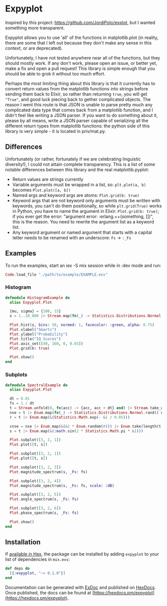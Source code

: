 # Expyplot

Inspired by this project:
https://github.com/JordiPolo/explot, but I wanted something more transparent.

Expyplot allows you to use 'all' of the functions in matplotlib.plot (in reality, there are some that I left out because they don't make any sense in this context, or
are deprecated).

Unfortunately, I have not tested anywhere near all of the functions, but they should mostly work. If any don't work, please open an issue, or better yet,
make a fix and open a pull request! This library is simple enough that you should be able to grok it without too much effort.

Perhaps the most limiting thing about this library is that it currently has to convert return values from the matplotlib functions into strings before
sending them back to Elixir, so rather than returning `true`, you will get `"True"`, and good luck piecing back to gether complicated objects. The reason I went this route
is that JSON is unable to parse pretty much any complicated data type that comes back from a matplotlib function, and I didn't feel like writing a JSON parser. If you
want to do something about it, please by all means, write a JSON parser capable of serializing all the different return types from matplotlib functions: the python
side of this library is very simple - it is located in priv/mat.py.

## Differences

Unfortunately (or rather, fortunately if we are celebrating linguistic diversity!), I could not attain complete transparency. This is a list of some notable differences
between this library and the real matplotlib.pyplot:

- Return values are strings currently
- Variable arguments must be wrapped in a list, so: `plt.plot(a, b)` becomes `Plot.plot([a, b])`
- Named args and keyword args are atoms: `Plot.grid(b: true)`
- Keyword args that are not keyword only arguments must be written with keywords, you can't do them positionally, so while `plt.grid(True)` works in Python,
  you have to name the argument in Elixir: `Plot.grid(b: true)`; if you ever get the error: "argument error: :erlang.++(something, [])", this is the reason. You need
  to rewrite the argument list as a keyword list.
- Any keyword argument or named argument that starts with a capital letter needs to be renamed with an underscore: `Fs` -> `:_Fs`

## Examples

To run the examples, start an iex -S mix session while in :dev mode and run:

```elixir
Code.load_file "./path/to/example/EXAMPLE.exs"
```

### Histogram

```elixir
defmodule HistogramExample do
  alias Expyplot.Plot

  {mu, sigma} = {100, 15}
  x = 1..10_000 |> Stream.map(fn(_) -> Statistics.Distributions.Normal.rand(mu, sigma) end) |> Enum.to_list

  Plot.hist(x, bins: 50, normed: 1, facecolor: :green, alpha: 0.75)
  Plot.xlabel("Smarts")
  Plot.ylabel("Probability")
  Plot.title("IQ Scores")
  Plot.axis_set([40, 160, 0, 0.03])
  Plot.grid(b: true)

  Plot.show()
end
```


### Subplots

```elixir
defmodule SpectralExample do
  alias Expyplot.Plot

  dt = 0.01
  fs = 1 / dt
  t = Stream.unfold(0, fn(acc) -> {acc, acc + dt} end) |> Stream.take_while(&(&1 < 10)) |> Enum.to_list
  nse = t |> Enum.map(fn(_) -> Statistics.Distributions.Normal.rand() end) |> Enum.to_list
  r = t |> Enum.map(&(Statistics.Math.exp(- &1 / 0.05)))

  cnse = nse |> Enum.map(&(&1 * Enum.random(r))) |> Enum.take(length(t)) # fake convolution. I didn't feel like writing a functional convolution.
  s = t |> Enum.map(&(:math.sin(2 * Statistics.Math.pi * &1)))

  Plot.subplot([3, 2, 1])
  Plot.plot([t, s])

  Plot.subplot([3, 2, 1])
  Plot.plot([t, s])

  Plot.subplot([3, 2, 3])
  Plot.magnitude_spectrum(s, _Fs: fs)

  Plot.subplot([3, 2, 4])
  Plot.magnitude_spectrum(s, _Fs: fs, scale: :dB)

  Plot.subplot([3, 2, 5])
  Plot.angle_spectrum(s, _Fs: fs)

  Plot.subplot([3, 2, 6])
  Plot.phase_spectrum(s, _Fs: fs)

  Plot.show()
end
```

## Installation

If [available in Hex](https://hex.pm/docs/publish), the package can be installed
by adding `expyplot` to your list of dependencies in `mix.exs`:

```elixir
def deps do
  [{:expyplot, "~> 0.1.0"}]
end
```

Documentation can be generated with [ExDoc](https://github.com/elixir-lang/ex_doc)
and published on [HexDocs](https://hexdocs.pm). Once published, the docs can
be found at [https://hexdocs.pm/expyplot](https://hexdocs.pm/expyplot).

